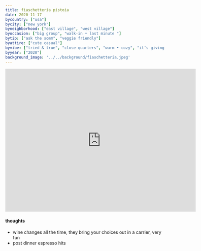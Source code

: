 ```yaml
---
title: fiaschetteria pistoia
date: 2020-11-17
bycountry: ["usa"]
bycity: ["new york"]
byneighborhood: ["east village", "west village"]
byoccasion: ["big group", "walk-in • last minute "]
bytip: ["ask the somm", "veggie friendly"]
byattire: ["cute casual"]
byvibe: ["tried & true", "close quarters", "warm • cozy", "it’s giving romance"]
byyear: ["2020"]
background_image: '../../background/fiaschetteria.jpeg'
---
```


<iframe src="https://www.google.com/maps/embed?pb=!1m18!1m12!1m3!1d24187.969493422148!2d-73.99872234313867!3d40.72910616379527!2m3!1f0!2f0!3f0!3m2!1i1024!2i768!4f13.1!3m3!1m2!1s0x89c259772cfa3129%3A0x91a8b2295cf739b6!2sFiaschetteria%20%22Pistoia%22!5e0!3m2!1sen!2sus!4v1701370213192!5m2!1sen!2sus" width="600" height="450" style="border:0;" allowfullscreen="" loading="lazy" referrerpolicy="no-referrer-when-downgrade"></iframe>

#### thoughts
* wine changes all the time, they bring your choices out in a carrier, very fun
* post dinner espresso hits
